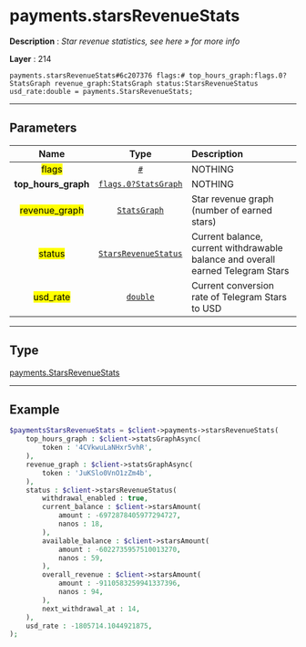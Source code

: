 # payments.starsRevenueStats

**Description** : *Star revenue statistics, see here &raquo; for more info*

**Layer** : 214

```tl
payments.starsRevenueStats#6c207376 flags:# top_hours_graph:flags.0?StatsGraph revenue_graph:StatsGraph status:StarsRevenueStatus usd_rate:double = payments.StarsRevenueStats;
```

---

## Parameters

| Name | Type | Description |
| :---: | :---: | :--- |
| <mark>flags</mark> | [`#`](type/#) | NOTHING |
| **top_hours_graph** | [`flags.0?StatsGraph`](type/StatsGraph) | NOTHING |
| <mark>revenue_graph</mark> | [`StatsGraph`](type/StatsGraph) | Star revenue graph (number of earned stars) |
| <mark>status</mark> | [`StarsRevenueStatus`](type/StarsRevenueStatus) | Current balance, current withdrawable balance and overall earned Telegram Stars |
| <mark>usd_rate</mark> | [`double`](type/double) | Current conversion rate of Telegram Stars to USD |

---

## Type

[payments.StarsRevenueStats](type/payments.StarsRevenueStats)

---

## Example

```php
$paymentsStarsRevenueStats = $client->payments->starsRevenueStats(
	top_hours_graph : $client->statsGraphAsync(
		token : '4CVkwuLaNHxr5vhR',
	),
	revenue_graph : $client->statsGraphAsync(
		token : 'JuKSlo0VnO1zZm4b',
	),
	status : $client->starsRevenueStatus(
		withdrawal_enabled : true,
		current_balance : $client->starsAmount(
			amount : -6972878405977294727,
			nanos : 18,
		),
		available_balance : $client->starsAmount(
			amount : -6022735957510013270,
			nanos : 59,
		),
		overall_revenue : $client->starsAmount(
			amount : -9110583259941337396,
			nanos : 94,
		),
		next_withdrawal_at : 14,
	),
	usd_rate : -1805714.1044921875,
);
```
